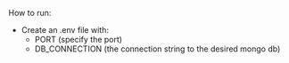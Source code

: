 How to run:

- Create an .env file with:
  - PORT (specify the port)
  - DB_CONNECTION (the connection string to the desired mongo db)
